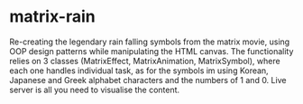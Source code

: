 # matrix-rain
 Re-creating the legendary rain falling symbols from the matrix movie, using OOP design patterns while manipulating the HTML canvas.
 The functionality relies on 3 classes (MatrixEffect, MatrixAnimation, MatrixSymbol), where each one handles individual task,
 as for the symbols im using Korean, Japanese and Greek alphabet characters and the numbers of 1 and 0.
 Live server is all you need to visualise the content.

